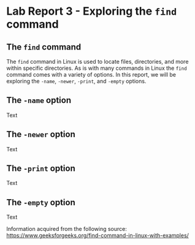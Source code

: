 # Lab Report 3 - Exploring the `find` command

## The `find` command
The `find` command in Linux is used to locate files, directories, and more within specific directories. As is with many commands in Linux the `find` command
comes with a variety of options. In this report, we will be exploring the `-name`, `-newer`, `-print`, and `-empty` options.

## The `-name` option
Text

## The `-newer` option
Text

## The `-print` option
Text

## The `-empty` option
Text

Information acquired from the following source: https://www.geeksforgeeks.org/find-command-in-linux-with-examples/

